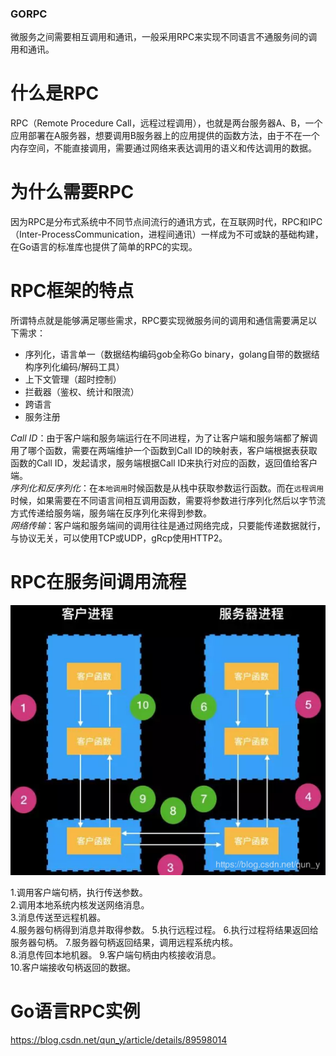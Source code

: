 ### GORPC

微服务之间需要相互调用和通讯，一般采用RPC来实现不同语言不通服务间的调用和通讯。  

什么是RPC
========
RPC（Remote Procedure Call，远程过程调用），也就是两台服务器A、B，一个应用部署在A服务器，想要调用B服务器上的应用提供的函数方法，由于不在一个内存空间，不能直接调用，需要通过网络来表达调用的语义和传达调用的数据。  

为什么需要RPC
===========
因为RPC是分布式系统中不同节点间流行的通讯方式，在互联网时代，RPC和IPC（Inter-ProcessCommunication，进程间通讯）一样成为不可或缺的基础构建，在Go语言的标准库也提供了简单的RPC的实现。

RPC框架的特点  
===========
所谓特点就是能够满足哪些需求，RPC要实现微服务间的调用和通信需要满足以下需求：  
- 序列化，语言单一（数据结构编码gob全称Go binary，golang自带的数据结构序列化编码/解码工具）  
- 上下文管理（超时控制）  
- 拦截器（鉴权、统计和限流）
- 跨语言
- 服务注册  

*Call ID*：由于客户端和服务端运行在不同进程，为了让客户端和服务端都了解调用了哪个函数，需要在两端维护一个函数到Call ID的映射表，客户端根据表获取函数的Call ID，发起请求，服务端根据Call ID来执行对应的函数，返回值给客户端。  
*序列化和反序列化*：在`本地调用`时候函数是从栈中获取参数运行函数。而在`远程调用`时候，如果需要在不同语言间相互调用函数，需要将参数进行序列化然后以字节流方式传递给服务端，服务端在反序列化来得到参数。  
*网络传输*：客户端和服务端间的调用往往是通过网络完成，只要能传递数据就行，与协议无关，可以使用TCP或UDP，gRcp使用HTTP2。  

RPC在服务间调用流程
================

![RPC在服务间调用流程](https://github.com/smakry/smakry.github.io/raw/master/imags/RPC%E5%9C%A8%E6%9C%8D%E5%8A%A1%E9%97%B4%E8%B0%83%E7%94%A8%E6%B5%81%E7%A8%8B.png)

1.调用客户端句柄，执行传送参数。  
2.调用本地系统内核发送网络消息。  
3.消息传送至远程机器。   
4.服务器句柄得到消息并取得参数。
5.执行远程过程。
6.执行过程将结果返回给服务器句柄。
7.服务器句柄返回结果，调用远程系统内核。  
8.消息传回本地机器。
9.客户端句柄由内核接收消息。  
10.客户端接收句柄返回的数据。  

Go语言RPC实例
===========
<https://blog.csdn.net/qun_y/article/details/89598014> 
































